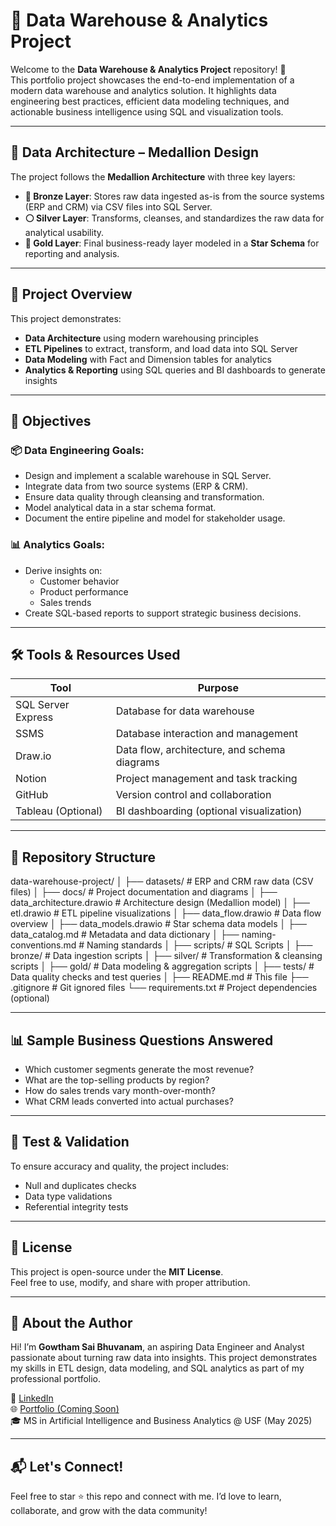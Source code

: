 # 🏢 Data Warehouse & Analytics Project

Welcome to the **Data Warehouse & Analytics Project** repository! 🚀  
This portfolio project showcases the end-to-end implementation of a modern data warehouse and analytics solution. It highlights data engineering best practices, efficient data modeling techniques, and actionable business intelligence using SQL and visualization tools.

---

## 🧱 Data Architecture – Medallion Design

The project follows the **Medallion Architecture** with three key layers:

- **🔶 Bronze Layer**: Stores raw data ingested as-is from the source systems (ERP and CRM) via CSV files into SQL Server.
- **⚪ Silver Layer**: Transforms, cleanses, and standardizes the raw data for analytical usability.
- **🔷 Gold Layer**: Final business-ready layer modeled in a **Star Schema** for reporting and analysis.

---

## 📌 Project Overview

This project demonstrates:

- **Data Architecture** using modern warehousing principles
- **ETL Pipelines** to extract, transform, and load data into SQL Server
- **Data Modeling** with Fact and Dimension tables for analytics
- **Analytics & Reporting** using SQL queries and BI dashboards to generate insights

---

## 🎯 Objectives

### 📦 Data Engineering Goals:
- Design and implement a scalable warehouse in SQL Server.
- Integrate data from two source systems (ERP & CRM).
- Ensure data quality through cleansing and transformation.
- Model analytical data in a star schema format.
- Document the entire pipeline and model for stakeholder usage.

### 📊 Analytics Goals:
- Derive insights on:
  - Customer behavior
  - Product performance
  - Sales trends
- Create SQL-based reports to support strategic business decisions.

---

## 🛠️ Tools & Resources Used

| Tool                | Purpose                                      |
|---------------------|----------------------------------------------|
| SQL Server Express  | Database for data warehouse                  |
| SSMS                | Database interaction and management          |
| Draw.io             | Data flow, architecture, and schema diagrams |
| Notion              | Project management and task tracking         |
| GitHub              | Version control and collaboration            |
| Tableau (Optional)  | BI dashboarding (optional visualization)     |

---

## 📂 Repository Structure

data-warehouse-project/
│
├── datasets/ # ERP and CRM raw data (CSV files)
│
├── docs/ # Project documentation and diagrams
│ ├── data_architecture.drawio # Architecture design (Medallion model)
│ ├── etl.drawio # ETL pipeline visualizations
│ ├── data_flow.drawio # Data flow overview
│ ├── data_models.drawio # Star schema data models
│ ├── data_catalog.md # Metadata and data dictionary
│ ├── naming-conventions.md # Naming standards
│
├── scripts/ # SQL Scripts
│ ├── bronze/ # Data ingestion scripts
│ ├── silver/ # Transformation & cleansing scripts
│ ├── gold/ # Data modeling & aggregation scripts
│
├── tests/ # Data quality checks and test queries
│
├── README.md # This file
├── .gitignore # Git ignored files
└── requirements.txt # Project dependencies (optional)


---

## 📊 Sample Business Questions Answered

- Which customer segments generate the most revenue?
- What are the top-selling products by region?
- How do sales trends vary month-over-month?
- What CRM leads converted into actual purchases?

---

## 🧪 Test & Validation

To ensure accuracy and quality, the project includes:
- Null and duplicates checks
- Data type validations
- Referential integrity tests

---

## 📝 License

This project is open-source under the **MIT License**.  
Feel free to use, modify, and share with proper attribution.

---

## 🙌 About the Author

Hi! I’m **Gowtham Sai Bhuvanam**, an aspiring Data Engineer and Analyst passionate about turning raw data into insights. This project demonstrates my skills in ETL design, data modeling, and SQL analytics as part of my professional portfolio.

📌 [LinkedIn](https://linkedin.com/in/gowthamsaib)  
🌐 [Portfolio (Coming Soon)]()  
🎓 MS in Artificial Intelligence and Business Analytics @ USF (May 2025)

---

## 📬 Let's Connect!

Feel free to star ⭐ this repo and connect with me. I’d love to learn, collaborate, and grow with the data community!